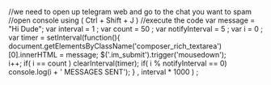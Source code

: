  
//we need to open up telegram web and go to the chat you want to spam 
//open console using ( Ctrl + Shift + J )
//execute the code 
var message = "Hi Dude"; 
var interval = 1  ; 
var count = 50 ; 
var notifyInterval = 5 ; 
var i = 0 ;
var timer = setInterval(function(){
	document.getElementsByClassName('composer_rich_textarea')[0].innerHTML = message;
	$('.im_submit').trigger('mousedown');	
	i++;
	if( i  == count )
	clearInterval(timer);
	if( i % notifyInterval == 0)
	console.log(i + ' MESSAGES SENT');
} , interval * 1000 ) ;
